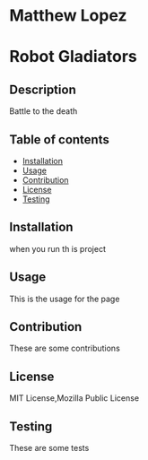 # Matthew Lopez

  # Robot Gladiators

  ## Description
  Battle to the death
  
  ## Table of contents
  * [Installation](#installation)
  * [Usage](#usage)
  * [Contribution](#contribution)
  * [License](#license)
  * [Testing](#test)

  ## Installation
  when you run th is project

  ## Usage
  This is the usage for the page

  ## Contribution
  These are some contributions

  ## License
  MIT License,Mozilla Public License

  ## Testing
  These are some tests


